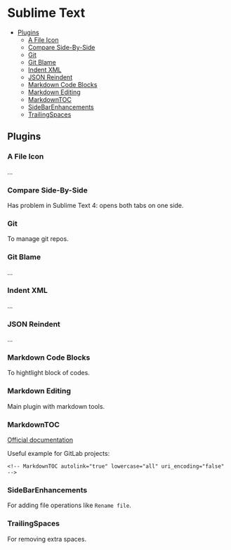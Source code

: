 # Sublime Text

<!-- MarkdownTOC autolink="true" lowercase="all" uri_encoding="false" -->

- [Plugins](#plugins)
    - [A File Icon](#a-file-icon)
    - [Compare Side-By-Side](#compare-side-by-side)
    - [Git](#git)
    - [Git Blame](#git-blame)
    - [Indent XML](#indent-xml)
    - [JSON Reindent](#json-reindent)
    - [Markdown Code Blocks](#markdown-code-blocks)
    - [Markdown Editing](#markdown-editing)
    - [MarkdownTOC](#markdowntoc)
    - [SideBarEnhancements](#sidebarenhancements)
    - [TrailingSpaces](#trailingspaces)

<!-- /MarkdownTOC -->

## Plugins


### A File Icon

...


### Compare Side-By-Side

Has problem in Sublime Text 4: opens both tabs on one side.


### Git

To manage git repos.



### Git Blame

...


### Indent XML


...


### JSON Reindent

...


### Markdown Code Blocks

To hightlight block of codes.


### Markdown Editing

Main plugin with markdown tools.




### MarkdownTOC

[Official documentation](https://packagecontrol.io/packages/MarkdownTOC)

Useful example for GitLab projects:

```
<!-- MarkdownTOC autolink="true" lowercase="all" uri_encoding="false" -->
```


### SideBarEnhancements

For adding file operations like `Rename file`.


### TrailingSpaces

For removing extra spaces.




